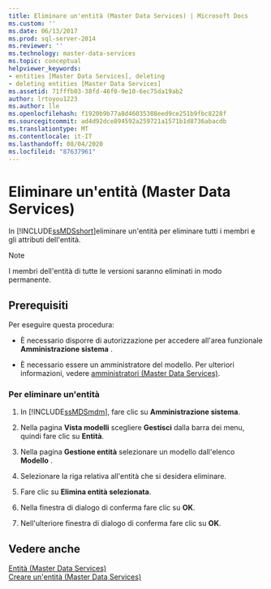 ```yaml
---
title: Eliminare un'entità (Master Data Services) | Microsoft Docs
ms.custom: ''
ms.date: 06/13/2017
ms.prod: sql-server-2014
ms.reviewer: ''
ms.technology: master-data-services
ms.topic: conceptual
helpviewer_keywords:
- entities [Master Data Services], deleting
- deleting entities [Master Data Services]
ms.assetid: 71fffb03-38fd-46f0-9e10-6ec75da19ab2
author: lrtoyou1223
ms.author: lle
ms.openlocfilehash: f1920b9b77a8d46035308eed9ce251b9fbc8228f
ms.sourcegitcommit: ad4d92dce894592a259721a1571b1d8736abacdb
ms.translationtype: MT
ms.contentlocale: it-IT
ms.lasthandoff: 08/04/2020
ms.locfileid: "87637961"
---
```

# <a name="delete-an-entity-master-data-services"></a>Eliminare un'entità (Master Data Services)
  In [!INCLUDE[ssMDSshort](../includes/ssmdsshort-md.md)]eliminare un'entità per eliminare tutti i membri e gli attributi dell'entità.  
  
> [!NOTE]  
>  I membri dell'entità di tutte le versioni saranno eliminati in modo permanente.  
  
## <a name="prerequisites"></a>Prerequisiti  
 Per eseguire questa procedura:  
  
-   È necessario disporre di autorizzazione per accedere all'area funzionale **Amministrazione sistema** .  
  
-   È necessario essere un amministratore del modello. Per ulteriori informazioni, vedere [amministratori &#40;Master Data Services&#41;](administrators-master-data-services.md).  
  
### <a name="to-delete-an-entity"></a>Per eliminare un'entità  
  
1.  In [!INCLUDE[ssMDSmdm](../includes/ssmdsmdm-md.md)], fare clic su **Amministrazione sistema**.  
  
2.  Nella pagina **Vista modelli** scegliere **Gestisci** dalla barra dei menu, quindi fare clic su **Entità**.  
  
3.  Nella pagina **Gestione entità** selezionare un modello dall'elenco **Modello** .  
  
4.  Selezionare la riga relativa all'entità che si desidera eliminare.  
  
5.  Fare clic su **Elimina entità selezionata**.  
  
6.  Nella finestra di dialogo di conferma fare clic su **OK**.  
  
7.  Nell'ulteriore finestra di dialogo di conferma fare clic su **OK**.  
  
## <a name="see-also"></a>Vedere anche  
 [Entità &#40;Master Data Services&#41;](../../2014/master-data-services/entities-master-data-services.md)   
 [Creare un'entità &#40;Master Data Services&#41;](../../2014/master-data-services/create-an-entity-master-data-services.md)  
  
  
